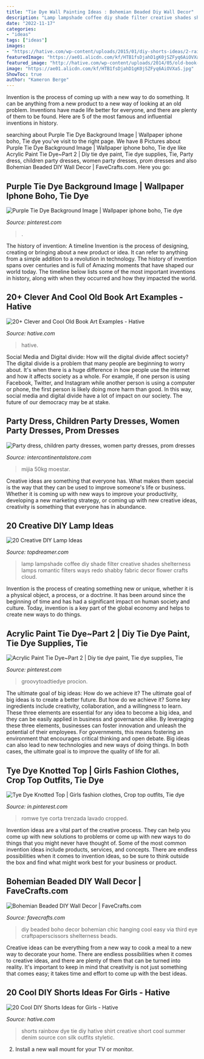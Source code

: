 ```yaml
---
title: "Tie Dye Wall Painting Ideas : Bohemian Beaded Diy Wall Decor"
description: "Lamp lampshade coffee diy shade filter creative shades shelterness lamps romantic filters ways redo shabby fabric decor flower crafts cloud"
date: "2022-11-17"
categories:
- "ideas"
tags: ["ideas"]
images:
- "https://hative.com/wp-content/uploads/2015/01/diy-shorts-ideas/2-rainbow-tie-dye-shorts.jpg"
featuredImage: "https://ae01.alicdn.com/kf/HTB1fsDjahD1gK0jSZFyq6AiOVXaS.jpg"
featured_image: "http://hative.com/wp-content/uploads/2014/05/old-book-art/10-dreams-into-plans.jpg"
image: "https://ae01.alicdn.com/kf/HTB1fsDjahD1gK0jSZFyq6AiOVXaS.jpg"
ShowToc: true
author: "Kameron Berge"
---
```



Invention is the process of coming up with a new way to do something. It can be anything from a new product to a new way of looking at an old problem. Inventions have made life better for everyone, and there are plenty of them to be found. Here are 5 of the most famous and influential inventions in history.

	

		
searching about Purple Tie Dye Background Image | Wallpaper iphone boho, Tie dye you've visit to the right page. We have 8 Pictures about Purple Tie Dye Background Image | Wallpaper iphone boho, Tie dye like Acrylic Paint Tie Dye~Part 2 | Diy tie dye paint, Tie dye supplies, Tie, Party dress, children party dresses, women party dresses, prom dresses and also Bohemian Beaded DIY Wall Decor | FaveCrafts.com. Here you go:
		
    
## Purple Tie Dye Background Image | Wallpaper Iphone Boho, Tie Dye

<img loading=lazy src="https://i.pinimg.com/736x/85/bc/40/85bc4022552db2aabb74721d4afbb126.jpg" onerror="this.onerror=null;this.src='https://tse3.mm.bing.net/th?id=OIP.3kwTZWT04bNtcuZRY7WxAwHaNK&amp;pid=15.1';" alt="Purple Tie Dye Background Image | Wallpaper iphone boho, Tie dye">

_Source: pinterest.com_

>. 

	

The history of invention: A timeline
Invention is the process of designing, creating or bringing about a new product or idea. It can refer to anything from a simple addition to a revolution in technology. The history of invention spans over centuries and is full of Amazing moments that have shaped our world today. 
The timeline below lists some of the most important inventions in history, along with when they occurred and how they impacted the world.

    
## 20+ Clever And Cool Old Book Art Examples - Hative

<img loading=lazy src="http://hative.com/wp-content/uploads/2014/05/old-book-art/10-dreams-into-plans.jpg" onerror="this.onerror=null;this.src='https://tse4.mm.bing.net/th?id=OIP.lOUlO32JGUJKIaO3mmardwHaPv&amp;pid=15.1';" alt="20+ Clever and Cool Old Book Art Examples - Hative">

_Source: hative.com_

>hative. 

	

Social Media and Digital divide: How will the digital divide affect society?
The digital divide is a problem that many people are beginning to worry about. It's when there is a huge difference in how people use the internet and how it affects society as a whole. For example, if one person is using Facebook, Twitter, and Instagram while another person is using a computer or phone, the first person is likely doing more harm than good. In this way, social media and digital divide have a lot of impact on our society. The future of our democracy may be at stake.

    
## Party Dress, Children Party Dresses, Women Party Dresses, Prom Dresses

<img loading=lazy src="https://ae01.alicdn.com/kf/HTB1fsDjahD1gK0jSZFyq6AiOVXaS.jpg" onerror="this.onerror=null;this.src='https://tse4.mm.bing.net/th?id=OIP.P0Kl_X2-alV015ybHyrE2QHaJ4&amp;pid=15.1';" alt="Party dress, children party dresses, women party dresses, prom dresses">

_Source: intercontinentalstore.com_

>mijia 50kg moestar. 

	

Creative ideas are something that everyone has. What makes them special is the way that they can be used to improve someone's life or business. Whether it is coming up with new ways to improve your productivity, developing a new marketing strategy, or coming up with new creative ideas, creativity is something that everyone has in abundance.

    
## 20 Creative DIY Lamp Ideas

<img loading=lazy src="http://www.topdreamer.com/wp-content/uploads/2013/09/diy-coffee-filter-lamp-shade-1-500x751.jpg" onerror="this.onerror=null;this.src='https://tse1.mm.bing.net/th?id=OIP.q24g64JS0M4UEHPi51z2pgHaLH&amp;pid=15.1';" alt="20 Creative DIY Lamp Ideas">

_Source: topdreamer.com_

>lamp lampshade coffee diy shade filter creative shades shelterness lamps romantic filters ways redo shabby fabric decor flower crafts cloud. 

	

Invention is the process of creating something new or unique, whether it is a physical object, a process, or a doctrine. It has been around since the beginning of time and has had a significant impact on human society and culture. Today, invention is a key part of the global economy and helps to create new ways to do things.

    
## Acrylic Paint Tie Dye~Part 2 | Diy Tie Dye Paint, Tie Dye Supplies, Tie

<img loading=lazy src="https://i.pinimg.com/736x/44/30/c4/4430c495c0b4de9dacaaae8cde0b9793.jpg" onerror="this.onerror=null;this.src='https://tse4.mm.bing.net/th?id=OIP.iINGfScEPjVYigYv0K57VADYEg&amp;pid=15.1';" alt="Acrylic Paint Tie Dye~Part 2 | Diy tie dye paint, Tie dye supplies, Tie">

_Source: pinterest.com_

>groovytoadtiedye procion. 

	

The ultimate goal of big ideas: How do we achieve it?
The ultimate goal of big ideas is to create a better future. But how do we achieve it? Some key ingredients include creativity, collaboration, and a willingness to learn. These three elements are essential for any idea to become a big idea, and they can be easily applied in business and governance alike. By leveraging these three elements, businesses can foster innovation and unleash the potential of their employees. For governments, this means fostering an environment that encourages critical thinking and open debate. Big ideas can also lead to new technologies and new ways of doing things. In both cases, the ultimate goal is to improve the quality of life for all.

    
## Tye Dye Knotted Top | Girls Fashion Clothes, Crop Top Outfits, Tie Dye

<img loading=lazy src="https://i.pinimg.com/736x/3a/e2/5a/3ae25adb6e1b4aaba7355882bd7acb17.jpg" onerror="this.onerror=null;this.src='https://tse4.mm.bing.net/th?id=OIP.kzEu2ut8zt5LRQaBd6rJ7AHaJ3&amp;pid=15.1';" alt="Tye Dye Knotted Top | Girls fashion clothes, Crop top outfits, Tie dye">

_Source: in.pinterest.com_

>romwe tye corta trenzada lavado cropped. 

	

Invention ideas are a vital part of the creative process. They can help you come up with new solutions to problems or come up with new ways to do things that you might never have thought of. Some of the most common invention ideas include products, services, and concepts. There are endless possibilities when it comes to invention ideas, so be sure to think outside the box and find what might work best for your business or product.

    
## Bohemian Beaded DIY Wall Decor | FaveCrafts.com

<img loading=lazy src="http://irepo.primecp.com/2016/03/274326/Bohemian-Beaded-DIY-Wall-Decor_ExtraLarge700_ID-1579882.jpg?v=1579882" onerror="this.onerror=null;this.src='https://tse3.mm.bing.net/th?id=OIP.wgw_sKqnrvs5EwtFc0vRhgHaK4&amp;pid=15.1';" alt="Bohemian Beaded DIY Wall Decor | FaveCrafts.com">

_Source: favecrafts.com_

>diy beaded boho decor bohemian chic hanging cool easy via third eye craftpaperscissors shelterness beads. 

	

Creative ideas can be everything from a new way to cook a meal to a new way to decorate your home. There are endless possibilities when it comes to creative ideas, and there are plenty of them that can be turned into reality. It's important to keep in mind that creativity is not just something that comes easy; it takes time and effort to come up with the best ideas.

    
## 20 Cool DIY Shorts Ideas For Girls - Hative

<img loading=lazy src="https://hative.com/wp-content/uploads/2015/01/diy-shorts-ideas/2-rainbow-tie-dye-shorts.jpg" onerror="this.onerror=null;this.src='https://tse2.mm.bing.net/th?id=OIP.-OBwYQLO4JKpt12L0m4xRQHaKX&amp;pid=15.1';" alt="20 Cool DIY Shorts Ideas for Girls - Hative">

_Source: hative.com_

>shorts rainbow dye tie diy hative shirt creative short cool summer denim source con silk outfits styletic. 

	

2. Install a new wall mount for your TV or monitor.

